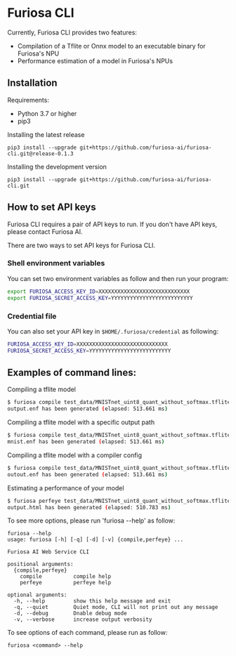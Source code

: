 # Furiosa CLI

Currently, Furiosa CLI provides two features:
* Compilation of a Tflite or Onnx model to an executable binary for Furiosa's NPU
* Performance estimation of a model in Furiosa's NPUs

## Installation

Requirements:
 * Python 3.7 or higher
 * pip3

Installing the latest release
```
pip3 install --upgrade git+https://github.com/furiosa-ai/furiosa-cli.git@release-0.1.3
```

Installing the development version
```
pip3 install --upgrade git+https://github.com/furiosa-ai/furiosa-cli.git
```

## How to set API keys
Furiosa CLI requires a pair of API keys to run. If you don't have API keys, please contact Furiosa AI.

There are two ways to set API keys for Furiosa CLI.
### Shell environment variables
You can set two environment variables as follow and then run your program:
```sh
export FURIOSA_ACCESS_KEY_ID=XXXXXXXXXXXXXXXXXXXXXXXXXXXXX
export FURIOSA_SECRET_ACCESS_KEY=YYYYYYYYYYYYYYYYYYYYYYYYYY
``` 

### Credential file
You can also set your API key in `$HOME/.furiosa/credential` as following:
```sh
FURIOSA_ACCESS_KEY_ID=XXXXXXXXXXXXXXXXXXXXXXXXXXXXX
FURIOSA_SECRET_ACCESS_KEY=YYYYYYYYYYYYYYYYYYYYYYYYYY
```

## Examples of command lines:
Compiling a tflite model
```sh
$ furiosa compile test_data/MNISTnet_uint8_quant_without_softmax.tflite
output.enf has been generated (elapsed: 513.661 ms)
```

Compiling a tflite model with a specific output path
```sh
$ furiosa compile test_data/MNISTnet_uint8_quant_without_softmax.tflite -o /tmp/mnist.enf 
mnist.enf has been generated (elapsed: 513.661 ms)
```

Compiling a tflite model with a compiler config
```sh
$ furiosa compile test_data/MNISTnet_uint8_quant_without_softmax.tflite --config test_data/compiler_config.yml 
outout.enf has been generated (elapsed: 513.661 ms)
```

Estimating a performance of your model
```sh
$ furiosa perfeye test_data/MNISTnet_uint8_quant_without_softmax.tflite -o output.html
output.html has been generated (elapsed: 510.783 ms)
```

To see more options, please run 'furiosa --help' as follow:
```
furiosa --help
usage: furiosa [-h] [-q] [-d] [-v] {compile,perfeye} ...

Furiosa AI Web Service CLI

positional arguments:
  {compile,perfeye}
    compile          compile help
    perfeye          perfeye help

optional arguments:
  -h, --help         show this help message and exit
  -q, --quiet        Quiet mode, CLI will not print out any message
  -d, --debug        Dnable debug mode
  -v, --verbose      increase output verbosity
```

To see options of each command, please run as follow:

```
furiosa <command> --help
```
